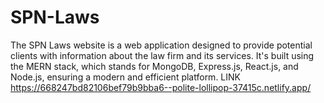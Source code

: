 # SPN-Laws
The SPN Laws website is a web application designed to provide potential clients with information about the law firm and its services. It's built using the MERN stack, which stands for MongoDB, Express.js, React.js, and Node.js, ensuring a modern and efficient platform.  LINK https://668247bd82106bef79b9bba6--polite-lollipop-37415c.netlify.app/
